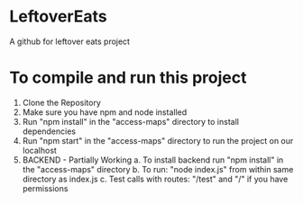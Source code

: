 # LeftoverEats
A github for leftover eats project

# To compile and run this project
1) Clone the Repository
2) Make sure you have npm and node installed
3) Run "npm install" in the "access-maps" directory to install dependencies
4) Run "npm start" in the "access-maps" directory to run the project on our localhost
5) BACKEND - Partially Working
    a. To install backend run "npm install" in the "access-maps" directory
    b. To run: "node index.js" from within same directory as index.js
    c. Test calls with routes: "/test" and "/" if you have permissions

